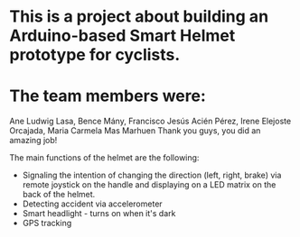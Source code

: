 # This is a project about building an Arduino-based Smart Helmet prototype for cyclists.
# The team members were:
Ane Ludwig Lasa, Bence Mány, Francisco Jesús Acién Pérez, Irene Elejoste Orcajada, Maria Carmela Mas Marhuen
Thank you guys, you did an amazing job!

The main functions of the helmet are the following:
- Signaling the intention of changing the direction (left, right, brake) via remote joystick on the handle and displaying on a LED matrix on the back of the helmet.
- Detecting accident via accelerometer
- Smart headlight - turns on when it's dark
- GPS tracking


